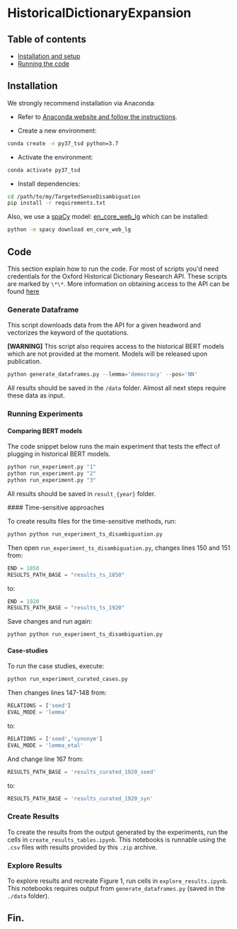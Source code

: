 # HistoricalDictionaryExpansion

Table of contents
-----------------
- [Installation and setup](#installation)
- [Running the code](#code)

## Installation

We strongly recommend installation via Anaconda:

* Refer to [Anaconda website and follow the instructions](https://docs.anaconda.com/anaconda/install/).

* Create a new environment:

```bash
conda create -n py37_tsd python=3.7
```

* Activate the environment:

```bash
conda activate py37_tsd
```

* Install dependencies:

```bash
cd /path/to/my/TargetedSenseDisambiguation
pip install -r requirements.txt
```

Also, we use a [spaCy](https://spacy.io/) model: [en_core_web_lg](https://spacy.io/models/en#en_core_web_lg) which can be installed:

```bash
python -m spacy download en_core_web_lg
```

## Code

This section explain how to run the code. For most of scripts you'd need credentials for the Oxford Historical Dictionary Research API. These scripts are marked by `\*\*`. More information on obtaining access to the API can be found [here](https://languages.oup.com/research/oed-researcher-api/)

### Generate Dataframe

This script downloads data from the API for a given headword and vectorizes the keyword of the quotations.

**[WARNING]** This script also requires access to the historical BERT models which are not provided at the moment. Models will be released upon publication.

```python
python generate_dataframes.py --lemma='democracy' --pos='NN'
```

All results should be saved in the `/data` folder. Almost all next steps require these data as input.

### Running Experiments

#### Comparing BERT models

The code snippet below runs the main experiment that tests the effect of plugging in historical BERT models.

```python
python run_experiment.py "1"
python run_experiment.py "2"
python run_experiment.py "3"
```


All results should be saved in `result_{year}` folder.

#### Time-sensitive approaches

To create results files for the time-sensitive methods, run:

```python
python python run_experiment_ts_disambiguation.py
```

Then open `run_experiment_ts_disambiguation.py`, changes lines 150 and 151 from:

```python
END = 1850 
RESULTS_PATH_BASE = "results_ts_1850"
```

to:

```python
END = 1920 
RESULTS_PATH_BASE = "results_ts_1920"
```

Save changes and run again:

```python
python python run_experiment_ts_disambiguation.py
```

#### Case-studies

To run the case studies, execute:

```python
python run_experiment_curated_cases.py 
```

Then changes lines 147-148 from:

```python
RELATIONS = ['seed'] 
EVAL_MODE = 'lemma' 
```

to:

```python
RELATIONS = ['seed','synonym'] 
EVAL_MODE = 'lemma_etal' 
```

And change line 167 from:

```python
RESULTS_PATH_BASE = 'results_curated_1920_seed'
```

to:

```python
RESULTS_PATH_BASE = 'results_curated_1920_syn'
```

### Create Results

To create the results from the output generated by the experiments, run the cells in `create_results_tables.ipynb`. This notebooks is runnable using the `.csv` files with results provided by this `.zip` archive.

### Explore Results

To explore results and recreate Figure 1, run cells in `explore_results.ipynb`. This notebooks requires output from `generate_dataframes.py` (saved in the `./data` folder).

## Fin.
